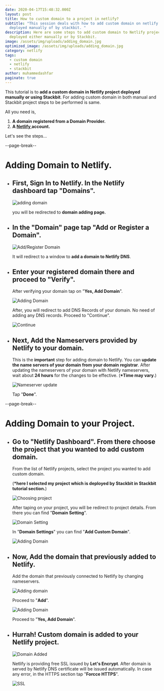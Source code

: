 ```yaml
---
date: 2020-04-17T15:48:32.000Z
layout: post
title: How to custom domain to a project in netlify?
subtitle: "This session deals with how to add custom domain on netlify project
  deployed manually of by stackbit. "
description: Here are some steps to add custom domain to Netlify project
  deployed either manually or by Stackbit.
image: /assets/img/uploads/adding_domain.jpg
optimized_image: /assets/img/uploads/adding_domain.jpg
category: netlify
tags:
  - custom domain
  - netlify
  - stackbit
author: muhammedashfar
paginate: true
---
```

This tutorial is to **add a custom domain in Netlify project deployed manually or using Stackbit**. For adding custom domain in both manual and Stackbit project steps to be performed is same.

All you need is,

1. **A domain registered from a Domain Provider.**
2. **A [Netlify ](https://www.netlify.com)account.**

Let's see the steps...

\--page-break--

# Adding Domain to Netlify.

* ## First, Sign In to Netlify. In the Netlify dashboard tap "Domains".

  ![adding domain](/assets/img/uploads/adding_domain_1.png "adding domain")

  you will be redirected to **domain adding page.**
* ## In the "Domain" page tap "Add or Register a Domain".

  ![Add/Register Domain](/assets/img/uploads/adding_domain_2.png "Add/Register Domain")

  It will redirect to a window to **add a domain to Netlify DNS**.
* ## Enter your registered domain there and proceed to "Verify".

  After verifying your domain tap on "**Yes, Add Domain**".

  ![Adding Domain](/assets/img/uploads/adding_domain_3.png "Adding Domain")

  After, you will redirect to add DNS Records of your domain. No need of adding any DNS records. Proceed to "Continue".

  ![Continue](/assets/img/uploads/adding_domain_4.png "Continue")
* ## Next, Add the Nameservers provided by Netlify to your domain.

  This is the **important** step for adding domain to Netlify. You can **update the name servers of your domain from your domain registrar**. After updating the nameservers of your domain with Netlify nameservers, wait about **24 hours** for the changes to be effective. (**\*Time may vary**.)

  ![Nameserver update](/assets/img/uploads/adding_domain_5.png "Nameserver update")

  Tap "**Done**".

\--page-break--

# Adding Domain to your Project.

* ## Go to "Netlify Dashboard". From there choose the project that you wanted to add custom domain.

  From the list of Netlify projects, select the project you wanted to add custom domain.

  (**\*here I selected my project which is deployed by Stackbit in Stackbit tutorial section.**)

  ![Choosing project](/assets/img/uploads/adding_domain_6.png "Choosing project")

  After taping on your project, you will be redirect to project details. From there you can find "**Domain Setting**".

  ![Domain Setting](/assets/img/uploads/adding_domain_7.png "Domain Setting")

  In "**Domain Settings**" you can find "**Add Custom Domain**".

  ![Adding Domain](/assets/img/uploads/adding_domain_8.png "Adding Domain")
* ## Now, Add the domain that previously added to Netlify.

  Add the domain that previously connected to Netlify by changing nameservers.

  ![Adding domain](/assets/img/uploads/adding_domain_9.png "Adding domain")

  Proceed to "**Add**".

  ![Adding Domain](/assets/img/uploads/adding_domain_10.png "Adding Domain")

  Proceed to "**Yes, Add Domain**".
* ## Hurrah! Custom domain is added to your Netlify project.

  ![Domain Added](/assets/img/uploads/adding_domain_11.png "Domain Added")

  Netlify is providing free SSL issued by **Let's Encrypt**. After domain is served by Netlify DNS certificate will be issued automatically. In case any error, in the HTTPS section tap "**Forcce HTTPS**".

  ![SSL](/assets/img/uploads/adding_domain_12.png "SSL")
